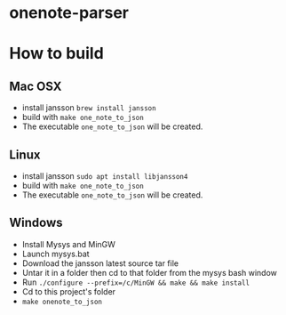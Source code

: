 # onenote-parser

# How to build

## Mac OSX

* install jansson `brew install jansson`
* build with `make one_note_to_json`
* The executable `one_note_to_json` will be created.

## Linux

* install jansson `sudo apt install libjansson4`
* build with `make one_note_to_json`
* The executable `one_note_to_json` will be created.

## Windows 

* Install Mysys and MinGW
* Launch mysys.bat
* Download the jansson latest source tar file
* Untar it in a folder then cd to that folder from the mysys bash window
* Run `./configure --prefix=/c/MinGW && make && make install`
* Cd to this project's folder
* `make onenote_to_json`
